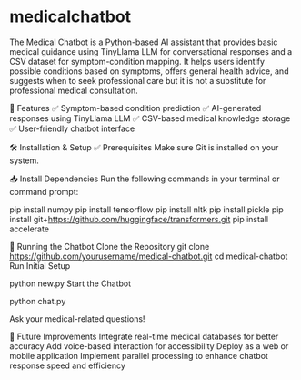 # medicalchatbot
The Medical Chatbot is a Python-based AI assistant that provides basic medical guidance using TinyLlama LLM for conversational responses and a CSV dataset for symptom-condition mapping. It helps users identify possible conditions based on symptoms, offers general health advice, and suggests when to seek professional care but it is not a substitute for professional medical consultation.


🚀 Features
✅ Symptom-based condition prediction
✅ AI-generated responses using TinyLlama LLM
✅ CSV-based medical knowledge storage
✅ User-friendly chatbot interface

🛠 Installation & Setup
✅ Prerequisites
Make sure Git is installed on your system.

📥 Install Dependencies
Run the following commands in your terminal or command prompt:


pip install numpy
pip install tensorflow
pip install nltk
pip install pickle
pip install git+https://github.com/huggingface/transformers.git
pip install accelerate


🚀 Running the Chatbot
Clone the Repository
git clone https://github.com/yourusername/medical-chatbot.git
cd medical-chatbot
Run Initial Setup


python new.py
Start the Chatbot

python chat.py

Ask your medical-related questions!

🔮 Future Improvements
Integrate real-time medical databases for better accuracy
Add voice-based interaction for accessibility
Deploy as a web or mobile application
Implement parallel processing to enhance chatbot response speed and efficiency
